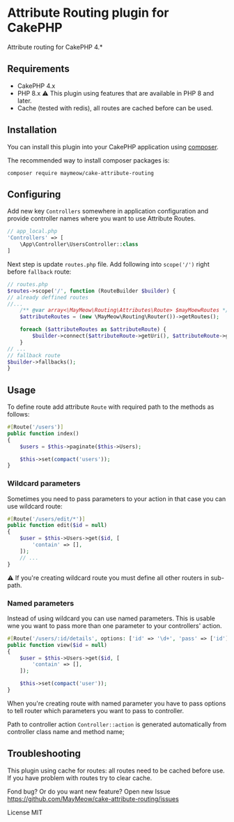 # Attribute Routing plugin for CakePHP

Attribute routing for CakePHP 4.*

## Requirements

- CakePHP 4.x
- PHP 8.x :warning: This plugin using features that are available in PHP 8 and later.
- Cache (tested with redis), all routes are cached before can be used.

## Installation

You can install this plugin into your CakePHP application using [composer](https://getcomposer.org).

The recommended way to install composer packages is:

```
composer require maymeow/cake-attribute-routing
```
## Configuring

Add new key `Controllers` somewhere in application configuration and provide
controller names where you want to use Attribute Routes.

```php
// app_local.php
'Controllers' => [
    \App\Controller\UsersController::class
]
```

Next step is update `routes.php` file. Add following into `scope('/')` right before
`fallback` route:

```php
// routes.php
$routes->scope('/', function (RouteBuilder $builder) {
// already deffined routes
//...
    /** @var array<\MayMeow\Routing\Attributes\Route> $mayMoewRoutes */
    $attributeRoutes = (new \MayMeow\Routing\Router())->getRoutes();

    foreach ($attributeRoutes as $attributeRoute) {
        $builder->connect($attributeRoute->getUri(), $attributeRoute->getAction(), $attributeRoute->getOptions());
    }
// ...
// fallback route
$builder->fallbacks();
}
```
## Usage

To define route add attribute `Route` with required path to the methods as follows:

```php
#[Route('/users')]
public function index()
{
    $users = $this->paginate($this->Users);

    $this->set(compact('users'));
}
```
### Wildcard parameters

Sometimes you need to pass parameters to your action in that case you can use wildcard route:

```php
#[Route('/users/edit/*')]
public function edit($id = null)
{
    $user = $this->Users->get($id, [
        'contain' => [],
    ]);
    // ...
}
```

:warning: If you're creating wildcard route you must define all other routers in sub-path.

### Named parameters

Instead of using wildcard you can use named parameters. This is usable wne you want to pass more than one
parameter to your controllers' action.

```php
#[Route('/users/:id/details', options: ['id' => '\d+', 'pass' => ['id']])]
public function view($id = null)
{
    $user = $this->Users->get($id, [
        'contain' => [],
    ]);

    $this->set(compact('user'));
}
```

When you're creating route with named parameter you have to pass options to tell router which parameters
you want to pass to controller.

Path to controller action `Controller::action` is generated automatically from
controller class name and method name;

## Troubleshooting

This plugin using cache for routes: all routes need to be cached before use. If you have problem with
routes try to clear cache.

Fond bug? Or do you want new feature? Open new Issue https://github.com/MayMeow/cake-attribute-routing/issues

License MIT
